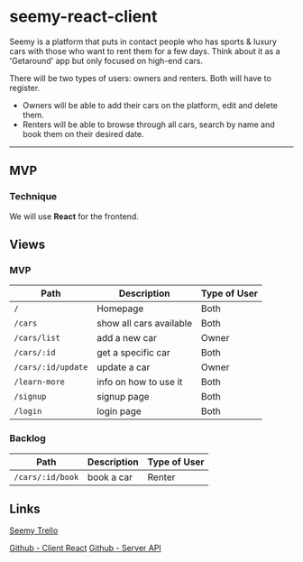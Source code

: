 # seemy-react-client

Seemy is a platform that puts in contact people who has sports & luxury cars with those who want to rent them for a few days. Think about it as a 'Getaround' app but only focused on high-end cars.

There will be two types of users: owners and renters. Both will have to register. 

* Owners will be able to add their cars on the platform, edit and delete them.
* Renters will be able to browse through all cars, search by name and book them on their desired date.

* * *
## MVP
### Technique
We will use __React__ for the frontend. 



## Views
### MVP

| Path                  | Description               | Type of User              |
| --------------------- | ------------------------- | ------------------------- |
| `/`                   | Homepage                  | Both                      |
| `/cars`               | show all cars available   | Both                      |
| `/cars/list`          | add a new car             | Owner                     |
| `/cars/:id`           | get a specific car        | Both                      |
| `/cars/:id/update`    | update a car              | Owner                     |
| `/learn-more`         | info on how to use it     | Both                      |
| `/signup`             | signup page               | Both                      |
| `/login`              | login page                | Both                      |

### Backlog

| Path                  | Description               | Type of User              |
| --------------------- | ------------------------- | ------------------------- |
| `/cars/:id/book`      | book a car                | Renter                    |


## Links
[Seemy Trello](https://trello.com/b/gNnluUYp/ironhack-module3-project)

[Github - Client React](https://github.com/Pablolo/seemy-react-client)
[Github - Server API](https://github.com/Pablolo/seemy-node-server)